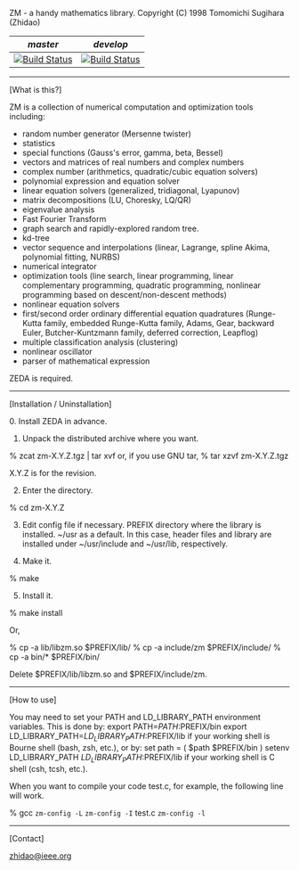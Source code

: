 ZM - a handy mathematics library.
Copyright (C) 1998 Tomomichi Sugihara (Zhidao)

| *master* | *develop* |
|----------|-----------|
|[![Build Status](https://travis-ci.org/hakuturu583/zm.svg?branch=master)](https://travis-ci.org/hakuturu583/zm)|[![Build Status](https://travis-ci.org/hakuturu583/zm.svg?branch=develop)](https://travis-ci.org/hakuturu583/zm)|

-----------------------------------------------------------------
[What is this?]

ZM is a collection of numerical computation and optimization
tools including:

 - random number generator (Mersenne twister)
 - statistics
 - special functions (Gauss's error, gamma, beta, Bessel)
 - vectors and matrices of real numbers and complex numbers
 - complex number (arithmetics, quadratic/cubic equation solvers)
 - polynomial expression and equation solver
 - linear equation solvers (generalized, tridiagonal, Lyapunov)
 - matrix decompositions (LU, Choresky, LQ/QR)
 - eigenvalue analysis
 - Fast Fourier Transform
 - graph search and rapidly-explored random tree.
 - kd-tree
 - vector sequence and interpolations (linear, Lagrange, spline
   Akima, polynomial fitting, NURBS)
 - numerical integrator
 - optimization tools (line search, linear programming, linear
   complementary programming, quadratic programming, nonlinear
   programming based on descent/non-descent methods)
 - nonlinear equation solvers
 - first/second order ordinary differential equation quadratures
   (Runge-Kutta family, embedded Runge-Kutta family, Adams, Gear,
   backward Euler, Butcher-Kuntzmann family, deferred correction,
   Leapflog)
 - multiple classification analysis (clustering)
 - nonlinear oscillator
 - parser of mathematical expression

ZEDA is required.

-----------------------------------------------------------------
[Installation / Uninstallation]

<install>
0. Install ZEDA in advance.

1. Unpack the distributed archive where you want.

% zcat zm-X.Y.Z.tgz | tar xvf
or, if you use GNU tar,
% tar xzvf zm-X.Y.Z.tgz

X.Y.Z is for the revision.

2. Enter the directory.

% cd zm-X.Y.Z

3. Edit config file if necessary.
  PREFIX   directory where the library is installed.
           ~/usr as a default. In this case, header files
           and library are installed under ~/usr/include
           and ~/usr/lib, respectively.

4. Make it.

% make

5. Install it.

% make install

Or,

% cp -a lib/libzm.so $PREFIX/lib/
% cp -a include/zm $PREFIX/include/
% cp -a bin/* $PREFIX/bin/

<uninstall>
Delete $PREFIX/lib/libzm.so and $PREFIX/include/zm.

-----------------------------------------------------------------
[How to use]

You may need to set your PATH and LD_LIBRARY_PATH environment
variables. This is done by:
 export PATH=$PATH:$PREFIX/bin
 export LD_LIBRARY_PATH=$LD_LIBRARY_PATH:$PREFIX/lib
if your working shell is Bourne shell (bash, zsh, etc.), or by:
 set path = ( $path $PREFIX/bin )
 setenv LD_LIBRARY_PATH $LD_LIBRARY_PATH:$PREFIX/lib
if your working shell is C shell (csh, tcsh, etc.).

When you want to compile your code test.c, for example, the following
line will work.

% gcc `zm-config -L` `zm-config -I` test.c `zm-config -l`

-----------------------------------------------------------------
[Contact]

zhidao@ieee.org
